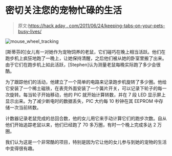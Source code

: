 # 密切关注您的宠物忙碌的生活

> 原文:[https://hack aday . com/2011/06/24/keeping-tabs-on-your-pets-busy-lives/](https://hackaday.com/2011/06/24/keeping-tabs-on-your-pets-busy-lives/)

![mouse_wheel_tracking](../Images/cc212cb2070304ceccab7acc07f87dd7.png "mouse_wheel_tracking")

[斯蒂芬的]女儿有一对她作为宠物饲养的老鼠，它们碰巧在晚上相当活跃。他们在跑步机上疯狂地跑了一晚上，让她保持清醒，之后他们被从她的卧室里搬了出来。由于它们在跑步机上如此活跃，[Stephen]认为测量老鼠每晚实际跑了多少会很酷。

为了跟踪他们的活动，他建立了一个简单的电路来记录跑步机旋转了多少圈。他给它安装了一个稀土磁铁，在表壳外面安装了一个簧片开关，可以记录下轮子的每一次旋转。每当轮子开始移动，他的 PIC 就开始计算转数，并在 7 段 LED 显示屏上显示出来。为了减少断电时的数据丢失，PIC 大约每 10 秒钟在其 EEPROM 中存储一次当前转数。

计数器记录老鼠完成的总回合数，他的女儿用它来手动计算它们的跑步次数。自从他们开始追踪老鼠以来，他们已经跑了 70 多万圈，有时一个晚上完成多达 2 万圈。

我们认为这是一个非常酷的项目，特别是因为它让他的女儿参与到她的宠物的生活中变得很有趣。